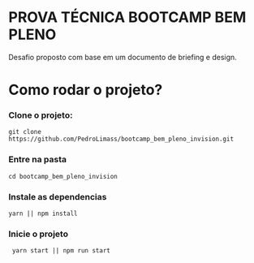 # PROVA TÉCNICA BOOTCAMP BEM PLENO

Desafio proposto com base em um documento de briefing e design.

# Como rodar o projeto?

### Clone o projeto:
```shell
git clone https://github.com/PedroLimass/bootcamp_bem_pleno_invision.git
```

### Entre na pasta
```shell
cd bootcamp_bem_pleno_invision
```

### Instale as dependencias
```shell
yarn || npm install
```

### Inicie o projeto
```shell
 yarn start || npm run start
```